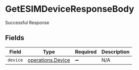 # GetESIMDeviceResponseBody

Successful Response


## Fields

| Field                                                  | Type                                                   | Required                                               | Description                                            |
| ------------------------------------------------------ | ------------------------------------------------------ | ------------------------------------------------------ | ------------------------------------------------------ |
| `device`                                               | [operations.Device](../../models/operations/device.md) | :heavy_minus_sign:                                     | N/A                                                    |